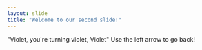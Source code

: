 ```yaml
---
layout: slide
title: "Welcome to our second slide!"
---
```

"Violet, you're turning violet, Violet"
Use the left arrow to go back!
